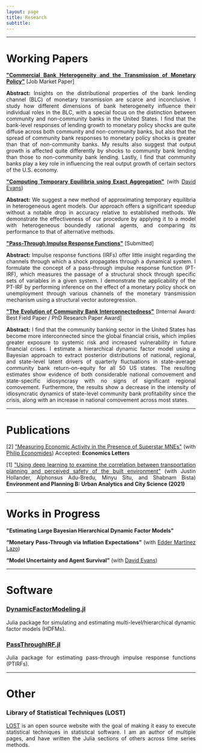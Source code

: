 ```yaml
---
layout: page
title: Research
subtitle: 
---
```

<style>body {text-align: justify}</style>
---
# <b>Working Papers</b> 

<ins>**"Commercial Bank Heterogeneity and the Transmission of Monetary Policy"**</ins> [Job Market Paper]

<b>Abstract:</b>
Insights on the distributional properties of the bank lending channel (BLC) of monetary transmission are scarce and inconclusive.
I study how different dimensions of bank heterogeneity influence their individual roles in the BLC, with a special focus on the distinction between community and non-community banks in the United States.
I find that the bank-level responses of lending growth to monetary policy shocks are quite diffuse across both community and non-community banks, but also that the spread of community bank responses to monetary policy shocks is greater than that of non-community banks. 
My results also suggest that output growth is affected quite differently by shocks to community bank lending than those to non-community bank lending.
Lastly, I find that community banks play a key role in influencing the real output growth of certain sectors of the U.S. economy. 

<ins>**"Computing Temporary Equilibria using Exact Aggregation"**</ins> (with [David Evans](http://econevans.com/))

<b>Abstract:</b>
We suggest a new method of approximating temporary equilibria in heterogeneous agent models. 
Our approach offers a significant speedup without a notable drop in accuracy relative to established methods.
We demonstrate the effectiveness of our procedure by applying it to a model with heterogeneous boundedly rational agents, and comparing its performance to that of alternative methods.

[<ins>**"Pass-Through Impulse Response Functions"**</ins>](https://gionikola.github.io/cv/ptirfs_nikolaishvili.pdf) [Submitted]

<b>Abstract:</b>
Impulse response functions (IRFs) offer little insight regarding the channels through which a shock propagates through a dynamical system. 
I formulate the concept of a pass-through impulse response function (PT-IRF), which measures the passage of a structural shock through specific sets of variables in a given system. 
I demonstrate the applicability of the PT-IRF by performing inference on the effect of a monetary policy shock on unemployment through various channels of the monetary transmission mechanism using a structural vector autoregression.

[<ins>**"The Evolution of Community Bank Interconnectedness"**</ins>](https://gionikola.github.io/cv/wp_cbinterconnectedness_nikolaishvili.pdf) [Internal Award: Best Field Paper / PhD Research Paper Award]

<b>Abstract:</b>
I find that the community banking sector in the United States has become more interconnected since the global financial crisis, which implies greater exposure to systemic risk and increased vulnerability in future financial crises.
I estimate a hierarchical dynamic factor model using a Bayesian approach to extract posterior distributions of national, regional, and state-level latent drivers of quarterly fluctuations in state-average community bank return-on-equity for all 50 US states.
The resulting estimates show evidence of both considerable national comovement and state-specific idiosyncrasy with no signs of significant regional comovement. 
Furthermore, the results show a decrease in the intensity of idiosyncratic dynamics of state-level community bank profitability since the crisis, along with an increase in national comovement across most states.

---
# <b>Publications</b>

[2] [<ins>"Measuring Economic Activity in the Presence of Superstar MNEs"</ins>](https://gionikola.github.io/cv/economides&nikolaishvili_2023.pdf) (with [Philip Economides](https://philip-economides.com/)) Accepted: **Economics Letters**

[1] [<ins>"Using deep learning to examine the correlation between transportation planning and perceived safety of the built environment"</ins>](https://journals.sagepub.com/doi/abs/10.1177/2399808320959079) (with Justin Hollander, Alphonsus Adu-Bredu, Minyu Situ, and Shabnam Bista) **Environment and Planning B: Urban Analytics and City Science (2021)**

---
# <b>Works in Progress</b>

**"Estimating Large Bayesian Hierarchical Dynamic Factor Models"**

**“Monetary Pass-Through via Inflation Expectations”** (with [Edder Martínez Lazo](https://economics.uoregon.edu/profile/edderfer/))

**“Model Uncertainty and Agent Survival”** (with [David Evans](http://econevans.com/))

---
# <b>Software</b>

### <b>[DynamicFactorModeling.jl](https://github.com/gionikola/DynamicFactorModeling.jl)</b>

Julia package for simulating and estimating multi-level/hierarchical dynamic factor models (HDFMs).

### <b>[PassThroughIRF.jl](https://github.com/gionikola/PassThroughIRF.jl)</b>

Julia package for estimating pass-through impulse response functions (PTIRFs).

---
# <b>Other</b>

### <b>Library of Statistical Techniques (LOST)</b>

[LOST](https://lost-stats.github.io/) is an open source website with the goal of making it easy to execute statistical techniques in statistical software.
I am an author of multiple pages, and have written the Julia sections of others across time series methods. 
